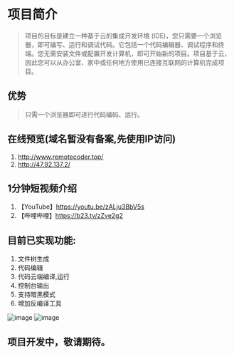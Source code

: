 # 项目简介
> 项目的目标是建立一种基于云的集成开发环境 (IDE)，您只需要一个浏览器，即可编写、运行和调试代码。它包括一个代码编辑器、调试程序和终端。您无需安装文件或配置开发计算机，即可开始新的项目。项目基于云，因此您可以从办公室、家中或任何地方使用已连接互联网的计算机完成项目。

## 优势
> 只需一个浏览器即可进行代码编码、运行。

## 在线预览(域名暂没有备案,先使用IP访问)
1. http://www.remotecoder.top/
2. http://47.92.137.2/

## 1分钟短视频介绍
1. 【YouTube】https://youtu.be/zALju3BbV5s
2. 【哔哩哔哩】https://b23.tv/zZve2g2

## 目前已实现功能:
1. 文件树生成
2. 代码编辑
3. 代码云端编译,运行
4. 控制台输出
5. 支持暗黑模式
6. 增加反编译工具

![image](https://user-images.githubusercontent.com/28912477/145739133-038163cc-2d39-4951-be32-557775bd2339.png)
![image](https://user-images.githubusercontent.com/28912477/145739169-4d3321ef-c41d-49b3-8c95-9e023acab476.png)








## 项目开发中，敬请期待。
